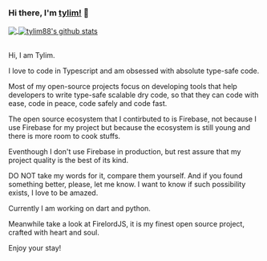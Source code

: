 ### Hi there, I'm [tylim!](https://tylim88.github.io) 👋

<!--
**tylim88/tylim88** is a ✨ _special_ ✨ repository because its `README.md` (this file) appears on your GitHub profile.

Here are some ideas to get you started:

- 🔭 I’m currently working on ...
- 🌱 I’m currently learning ...
- 👯 I’m looking to collaborate on ...
- 🤔 I’m looking for help with ...
- 💬 Ask me about ...
- 📫 How to reach me: ...
- 😄 Pronouns: ...
- ⚡ Fun fact: ...
-->

<a href="https://github.com/tylim88/github-readme-stats">
  <img align="center" src="https://github-readme-stats.vercel.app/api/top-langs/?username=tylim88&theme=radical&count_private=true" />
</a>
<a href="https://github.com/tylim88/github-readme-stats">
  <img align="center" src="https://github-readme-stats.vercel.app/api?username=tylim88&show_icons=true&theme=radical&line_height=27&count_private=true" alt="tylim88's github stats" />
</a>
<br/>
<br/>

<!-- [![tylim's wakatime stats](https://github-readme-stats.vercel.app/api/wakatime?username=tylim88)](https://github.com/anuraghazra/github-readme-stats) -->

Hi, I am Tylim.

I love to code in Typescript and am obsessed with absolute type-safe code.

Most of my open-source projects focus on developing tools that help developers to write type-safe scalable dry code, so that they can code with ease, code in peace, code safely and code fast.

The open source ecosystem that I contirbuted to is Firebase, not because I use Firebase for my project but because the ecosystem is still young and there is more room to cook stuffs.

Eventhough I don't use Firebase in production, but rest assure that my project quality is the best of its kind.

DO NOT take my words for it, compare them yourself. And if you found something better, please, let me know. I want to know if such possibility exists, I love to be amazed.

Currently I am working on dart and python.

Meanwhile take a look at FirelordJS, it is my finest open source project, crafted with heart and soul.

Enjoy your stay!
